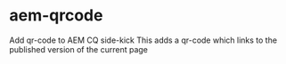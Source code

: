 # aem-qrcode
Add qr-code to AEM CQ side-kick
This adds a qr-code which links to the published version of the current page
